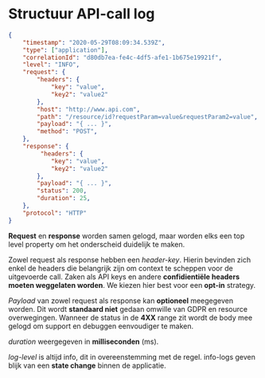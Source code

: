 # Structuur API-call log



```json
{
    "timestamp": "2020-05-29T08:09:34.539Z",
    "type": ["application"],
    "correlationId": "d80db7ea-fe4c-4df5-afe1-1b675e19921f",
    "level": "INFO",
    "request": {
        "headers": {
            "key": "value",
            "key2": "value2"
    	},
      	"host": "http://www.api.com",
    	"path": "/resource/id?requestParam=value&requestParam2=value",
    	"payload": "{ ... }",
    	"method": "POST",     
    },
    "response": {
         "headers": {
            "key": "value",
            "key2": "value2"
    	},
        "payload": "{ ... }",
    	"status": 200,
    	"duration": 25,
    },
    "protocol": "HTTP"
}
```

**Request** en **response** worden samen gelogd, maar worden elks een top level property om het onderscheid duidelijk te maken.

Zowel request als response hebben een *header-key*. Hierin bevinden zich enkel de headers die belangrijk zijn om context te scheppen voor de uitgevoerde call. Zaken als API keys en andere **confidientiële headers moeten weggelaten worden**. We kiezen hier best voor een **opt-in** strategy.

*Payload* van zowel request als response kan **optioneel** meegegeven worden. Dit wordt **standaard niet** gedaan omwille van GDPR en resource overwegingen. Wanneer de status in de **4XX** range zit wordt de body mee gelogd om support en debuggen eenvoudiger te maken.

*duration* weergegeven in **milliseconden** (ms).

*log-level* is altijd info, dit in overeenstemming met de regel. info-logs geven blijk van een **state change** binnen de applicatie.